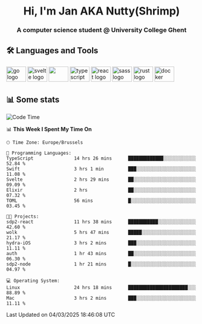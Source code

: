 <h1 align="center">Hi, I'm Jan AKA Nutty(Shrimp)</h1>
<h3 align="center">A computer science student @ University College Ghent</h3>

<h2 align="left">🛠️ Languages and Tools</h2>

###

<div align="left">
  <img src="https://cdn.jsdelivr.net/gh/devicons/devicon/icons/go/go-original.svg" height="40" width="52" alt="go logo"  />
  <img src="https://cdn.jsdelivr.net/gh/devicons/devicon@latest/icons/svelte/svelte-original.svg"  height="40" width="52" alt="svelte logo" />
  <img src="https://cdn.jsdelivr.net/gh/devicons/devicon@latest/icons/tailwindcss/tailwindcss-original.svg" height="40" width="52" />
  <img src="https://cdn.jsdelivr.net/gh/devicons/devicon/icons/typescript/typescript-original.svg" height="40" width="52" alt="typescript logo"  />
  <img src="https://cdn.jsdelivr.net/gh/devicons/devicon/icons/react/react-original.svg" height="40" width="52" alt="react logo"  />
  <img src="https://cdn.jsdelivr.net/gh/devicons/devicon/icons/sass/sass-original.svg" height="40" width="52" alt="sass logo"  />
  <img src="https://cdn.jsdelivr.net/gh/devicons/devicon@latest/icons/rust/rust-original.svg" height="40" width="52" alt="rust logo" />
  <img src="https://cdn.jsdelivr.net/gh/devicons/devicon/icons/docker/docker-original.svg" height="40" width="52" alt="docker logo"  />
</div>

<h2>📊 Some stats</h2>

<!--START_SECTION:waka-->
![Code Time](http://img.shields.io/badge/Code%20Time-5%2C694%20hrs%2026%20mins-blue)

📊 **This Week I Spent My Time On** 

```text
🕑︎ Time Zone: Europe/Brussels

💬 Programming Languages: 
TypeScript               14 hrs 26 mins      █████████████░░░░░░░░░░░░   52.84 % 
Swift                    3 hrs 1 min         ███░░░░░░░░░░░░░░░░░░░░░░   11.08 % 
Svelte                   2 hrs 29 mins       ██░░░░░░░░░░░░░░░░░░░░░░░   09.09 % 
Elixir                   2 hrs               ██░░░░░░░░░░░░░░░░░░░░░░░   07.32 % 
TOML                     56 mins             █░░░░░░░░░░░░░░░░░░░░░░░░   03.45 % 

🐱‍💻 Projects: 
sdp2-react               11 hrs 38 mins      ███████████░░░░░░░░░░░░░░   42.60 % 
wolk                     5 hrs 47 mins       █████░░░░░░░░░░░░░░░░░░░░   21.17 % 
hydra-iOS                3 hrs 2 mins        ███░░░░░░░░░░░░░░░░░░░░░░   11.11 % 
auth                     1 hr 43 mins        ██░░░░░░░░░░░░░░░░░░░░░░░   06.30 % 
sdp2-node                1 hr 21 mins        █░░░░░░░░░░░░░░░░░░░░░░░░   04.97 % 

💻 Operating System: 
Linux                    24 hrs 18 mins      ██████████████████████░░░   88.89 % 
Mac                      3 hrs 2 mins        ███░░░░░░░░░░░░░░░░░░░░░░   11.11 % 
```


 Last Updated on 04/03/2025 18:46:08 UTC
<!--END_SECTION:waka-->
